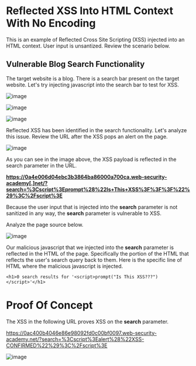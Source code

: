 <h1>Reflected XSS Into HTML Context With No Encoding</h1>

This is an example of Reflected Cross Site Scripting (XSS) injected into an HTML context. User input is unsantized. Review the scenario below.

<h2>Vulnerable Blog Search Functionality</h2>
The target website is a blog. There is a search bar present on the target website. Let's try injecting javascript into the search bar to test for XSS.

![image](https://github.com/user-attachments/assets/7a723623-c262-4617-be16-b695ffc8d1de)

![image](https://github.com/user-attachments/assets/a15c1915-8d03-49f4-8369-1871bbd04f91)

![image](https://github.com/user-attachments/assets/31835ac3-3567-4f9d-8bcd-67262af2982d)

Reflected XSS has been identified in the search functionality. Let's analyze this issue. Review the URL after the XSS pops an alert on the page.

![image](https://github.com/user-attachments/assets/6e9fb8f8-7aa5-44a7-bf54-28c5dcab88b0)

As you can see in the image above, the XSS payload is reflected in the search parameter in the URL.

**https://0a4e006d04ebc3b3864ba86000a700ca.web-security-academy[.]net/?search=%3Cscript%3Eprompt%28%22Is+This+XSS%3F%3F%3F%22%29%3C%2Fscript%3E**

Because the user input that is injected into the **search** parameter is not sanitized in any way, the **search** parameter is vulnerable to XSS. 

Analyze the page source below.

![image](https://github.com/user-attachments/assets/da079a1b-ff48-41c8-bf57-35f499e6ec56)

Our malicious javascript that we injected into the **search** parameter is reflected in the HTML of the page. Specifically the portion of the HTML that reflects the user's search query back to them.
Here is the specific line of HTML where the malicious javascript is injected.

```
<h1>0 search results for '<script>prompt("Is This XSS???")</script>'</h1>
```

<h1>Proof Of Concept</h1>

The XSS in the following URL proves XSS on the **search** parameter.

https://0ac400b4046e86e98092fd0c00bf0097.web-security-academy.net/?search=%3Cscript%3Ealert%28%22XSS-CONFIRMED%22%29%3C%2Fscript%3E

![image](https://github.com/user-attachments/assets/8371e057-a563-4911-9f74-a13d7eff984f)
